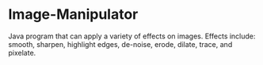 # Image-Manipulator
Java program that can apply a variety of effects on images. Effects include: smooth, sharpen, highlight edges, de-noise, erode, dilate, trace, and pixelate.
